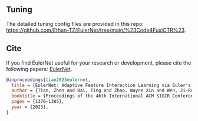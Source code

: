 ## Tuning
The detailed tuning config files are provided in this repo: https://github.com/Ethan-TZ/EulerNet/tree/main/%23Code4FuxiCTR%23.

## Cite

If you find EulerNet useful for your research or development, please cite the following papers: [EulerNet](https://dl.acm.org/doi/10.1145/3539618.3591681).

```bibtex
@inproceedings{tian2023eulernet,
  title = {EulerNet: Adaptive Feature Interaction Learning via Euler's Formula for CTR Prediction},
  author = {Tian, Zhen and Bai, Ting and Zhao, Wayne Xin and Wen, Ji-Rong and Cao, Zhao},
  booktitle = {Proceedings of the 46th International ACM SIGIR Conference on Research and Development in Information Retrieval},
  pages = {1376–1385},
  year = {2023},
}
```
